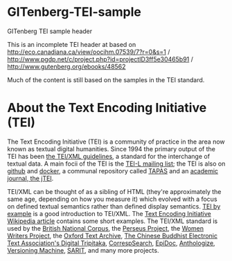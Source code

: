# GITenberg-TEI-sample
GITenberg TEI sample header

This is an incomplete TEI header at based on http://eco.canadiana.ca/view/oocihm.07539/7?r=0&s=1 / http://www.pgdp.net/c/project.php?id=projectID3ff5e30465b91 / http://www.gutenberg.org/ebooks/48562

Much of the content is still based on the samples in the TEI standard.


# About the Text Encoding Initiative (TEI)

The Text Encoding Initiative (TEI) is a community of practice in the area now known as textual digital humanities. Since 1994 
the primary output of the TEI has been [the TEI/XML guidelines](https://www.tei-c.org/release/doc/tei-p5-doc/en/html/index.html), a standard for the interchange of textual data. A main focii of the TEI is the [TEI-L mailing list](https://listserv.brown.edu/cgi-bin/wa?A1=ind1904&L=TEI-L); the TEI is also on [github](https://github.com/TEIC/TEI) and [docker](https://hub.docker.com/u/teic), a communal repository called [TAPAS](https://tapasproject.org/) and an [academic journal, the jTEI](https://journals.openedition.org/jtei/). 

TEI/XML can be thought of as a sibling of HTML (they're approximately the same age, depending on how you measure it) which evolved with a focus on defined textual semantics rather than defined display semantics.  [TEI by example](https://teibyexample.org/) is a good introduction to TEI/XML.
The [Text Encoding Initiative Wikipedia article](https://en.wikipedia.org/wiki/Text_Encoding_Initiative) contains some short examples. 
The TEI/XML standard is used by the [British National Corpus](http://www.natcorp.ox.ac.uk), the [Perseus Project](http://www.perseus.tufts.edu/), the [Women Writers Project](http://www.wwp.northeastern.edu/), the [Oxford Text Archive](http://ota.ox.ac.uk/), [ The Chinese Buddhist Electronic Text Association's Digital Tripitaka](https://journals.tdl.org/jodi/index.php/jodi/article/view/84/83), [CorrespSearch](https://correspsearch.net/),  [EpiDoc](http://epidoc.sourceforge.net/), [Anthologize](http://anthologize.org/), [Versioning Machine](http://v-machine.org/), [SARIT](http://sarit.indology.info/), and many more projects.

